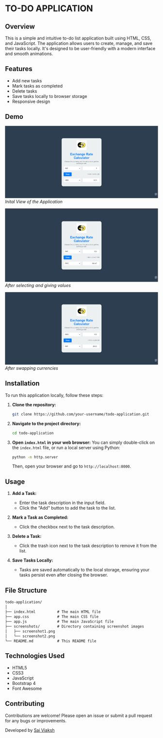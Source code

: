 # TO-DO APPLICATION

## Overview

This is a simple and intuitive to-do list application built using HTML, CSS, and JavaScript. The application allows users to create, manage, and save their tasks locally. It's designed to be user-friendly with a modern interface and smooth animations.

## Features

- Add new tasks
- Mark tasks as completed
- Delete tasks
- Save tasks locally to browser storage
- Responsive design

## Demo

![Screenshot 1](screenshots/screenshot1.png)
*Inital View of the Application*

![Screenshot 2](screenshots/screenshot2.png)
*After selecting and giving values*

![Screenshot 3](screenshots/screenshot3.png)
*After swapping currencies*

## Installation

To run this application locally, follow these steps:

1. **Clone the repository:**
   ```bash
   git clone https://github.com/your-username/todo-application.git
   ```

2. **Navigate to the project directory:**
   ```bash
   cd todo-application
   ```

3. **Open `index.html` in your web browser:**
   You can simply double-click on the `index.html` file, or run a local server using Python:
   ```bash
   python -m http.server
   ```
   Then, open your browser and go to `http://localhost:8000`.

## Usage

1. **Add a Task:**
   - Enter the task description in the input field.
   - Click the "Add" button to add the task to the list.

2. **Mark a Task as Completed:**
   - Click the checkbox next to the task description.

3. **Delete a Task:**
   - Click the trash icon next to the task description to remove it from the list.

4. **Save Tasks Locally:**
   - Tasks are saved automatically to the local storage, ensuring your tasks persist even after closing the browser.

## File Structure

```
todo-application/
│
├── index.html          # The main HTML file
├── app.css             # The main CSS file
├── app.js              # The main JavaScript file
├── screenshots/        # Directory containing screenshot images
│   ├── screenshot1.png
│   └── screenshot2.png
└── README.md           # This README file
```

## Technologies Used

- HTML5
- CSS3
- JavaScript
- Bootstrap 4
- Font Awesome

## Contributing

Contributions are welcome! Please open an issue or submit a pull request for any bugs or improvements.


Developed by [Sai Viaksh](https://github.com/saiviaksh0710)
```
